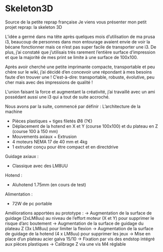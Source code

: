 Skeleton3D
==========

Source de la petite reprap française 
Je viens vous présenter mon petit projet reprap: la skeleton 3D

L’idée a germé dans ma tête après quelques mois d’utilisation de ma prusa i3, beaucoup de personnes dans mon entourage avaient envie de voir la bécane fonctionner mais ce n’est pas super facile de transporter une i3. De plus, j’ai constaté que j’utilisais très rarement l’entière surface d’impression et que la majorité de mes print se limite à une surface de 100x100.

Après avoir cherché une petite imprimante compacte, transportable et peu chère sur le wiki, j’ai décidé d’en concevoir une répondant à mes besoins faute d’en trouver une ! 
C’est-à-dire: transportable, robuste, évolutive, peu cher mais avec des impressions de qualité !

L'union faisant la force et augmentant la créativité, j’ai travaillé avec un ami possédant aussi une i3 qui a tout de suite accroché.

Nous avons par la suite, commencé par définir :
L’architecture de la machine 
- Pièces plastiques + tiges filetés Ø8 (?€)
- Déplacement de la hotend en X et Y (course 100x100) et du plateau en Z (course 100 à 150 mm)
- Mouvements axiaux + Extrusion
- 4 moteurs NEMA 17 de 40 mm et 4kg
- 1 extruder conçu pour être compact et en directdrive

Guidage axiaux :
- Classique avec des LM8UU

Hotend :
- Aluhotend 1.75mm (en cours de test)

Alimentation :
- 72W de pc portable


Améliorations apportées au prototype :
->	Augmentation de la surface de guidage (2xLM8uu) au niveau de l’effort moteur (X et Y) pour supprimer le risque d’arc boutement
->	Augmentation de la surface de guidage du plateau Z (3x LM8uu) pour limiter la flexion
->	Augmentation de la surface de guidage de la hotend (4 x LM8uu) pour supprimer les jeux
->	Mise en place d’un plateau acier galva 15/10
->	Fixation par vis des endstop intégré aux pièces plastiques
->	Calibrage Z via une vis M4 réglable
